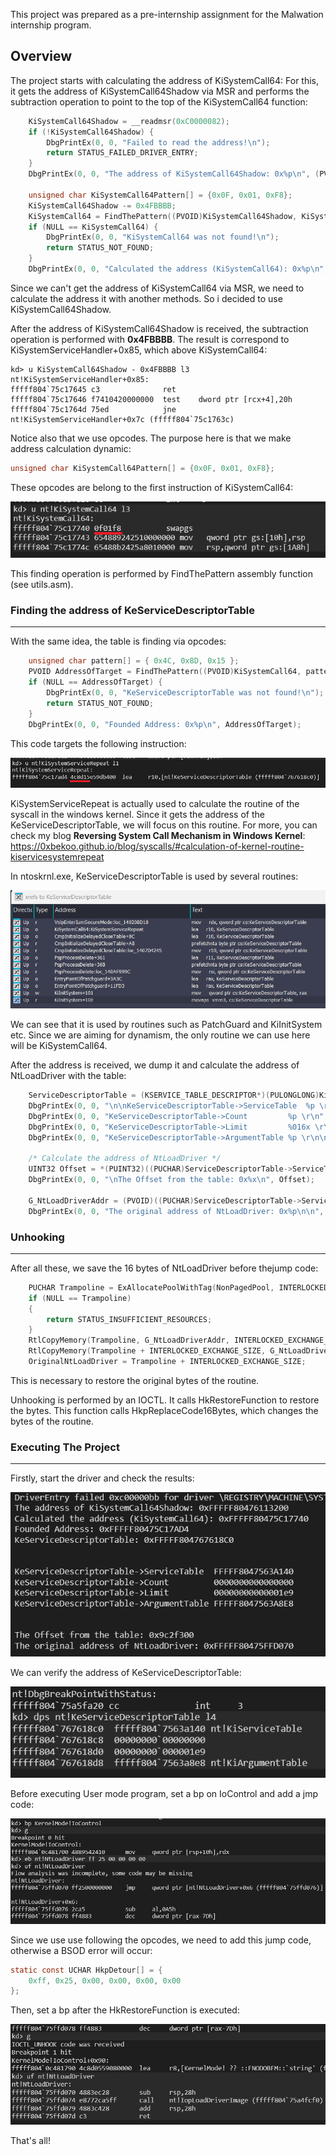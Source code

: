 This project was prepared as a pre-internship assignment for the Malwation internship program.

## **Overview** 

The project starts with calculating the address of KiSystemCall64: For this, it gets the address of KiSystemCall64Shadow via MSR and performs the subtraction operation to point to the top of the KiSystemCall64 function:

```c
	KiSystemCall64Shadow = __readmsr(0xC0000082);
	if (!KiSystemCall64Shadow) {
		DbgPrintEx(0, 0, "Failed to read the address!\n");
		return STATUS_FAILED_DRIVER_ENTRY;
	}
	DbgPrintEx(0, 0, "The address of KiSystemCall64Shadow: 0x%p\n", (PVOID)KiSystemCall64Shadow);

	unsigned char KiSystemCall64Pattern[] = {0x0F, 0x01, 0xF8};
	KiSystemCall64Shadow -= 0x4FBBBB;
	KiSystemCall64 = FindThePattern((PVOID)KiSystemCall64Shadow, KiSystemCall64Pattern, 1024);
	if (NULL == KiSystemCall64) {
		DbgPrintEx(0, 0, "KiSystemCall64 was not found!\n");
		return STATUS_NOT_FOUND;
	}
	DbgPrintEx(0, 0, "Calculated the address (KiSystemCall64): 0x%p\n", (PVOID)KiSystemCall64);
```

Since we can't get the address of KiSystemCall64 via MSR, we need to calculate the address it with another methods. So i decided to use KiSystemCall64Shadow. 

After the address of KiSystemCall64Shadow is received, the subtraction operation is performed with **0x4FBBBB**. The result is correspond to KiSystemServiceHandler+0x85, which above KiSystemCall64:

```
kd> u KiSystemCall64Shadow - 0x4FBBBB l3
nt!KiSystemServiceHandler+0x85:
fffff804`75c17645 c3              ret
fffff804`75c17646 f7410420000000  test    dword ptr [rcx+4],20h
fffff804`75c1764d 75ed            jne     nt!KiSystemServiceHandler+0x7c (fffff804`75c1763c)
```

Notice also that we use opcodes. The purpose here is that we make address calculation dynamic:

```c
unsigned char KiSystemCall64Pattern[] = {0x0F, 0x01, 0xF8};
```

These opcodes are belong to the first instruction of KiSystemCall64:

<img src="/photos/photo1.png" />

This finding operation is performed by FindThePattern assembly function (see utils.asm). 

### **Finding the address of KeServiceDescriptorTable**
<hr>

With the same idea, the table is finding via opcodes:

```c
	unsigned char pattern[] = { 0x4C, 0x8D, 0x15 };
	PVOID AddressOfTarget = FindThePattern((PVOID)KiSystemCall64, pattern, 4096);
	if (NULL == AddressOfTarget) {
		DbgPrintEx(0, 0, "KeServiceDescriptorTable was not found!\n");
		return STATUS_NOT_FOUND;
	}
	DbgPrintEx(0, 0, "Founded Address: 0x%p\n", AddressOfTarget);
```

This code targets the following instruction:

<img src="/photos/photo3.png" />


KiSystemServiceRepeat is actually used to calculate the routine of the syscall in the windows kernel. Since it gets the address of the KeServiceDescriptorTable, we will focus on this routine. For more, you can check my blog **Reversing System Call Mechanism in Windows Kernel**: https://0xbekoo.github.io/blog/syscalls/#calculation-of-kernel-routine-kiservicesystemrepeat


In ntoskrnl.exe, KeServiceDescriptorTable is used by several routines:

<img src="/photos/photo4.png" />

We can see that it is used by routines such as PatchGuard and KiInitSystem etc. Since we are aiming for dynamism, the only routine we can use here will be KiSystemCall64.

After the address is received, we dump it and calculate the address of NtLoadDriver with the table:

```c
	ServiceDescriptorTable = (KSERVICE_TABLE_DESCRIPTOR*)(PULONGLONG)KiSystemServiceRepeat;
	DbgPrintEx(0, 0, "\n\nKeServiceDescriptorTable->ServiceTable  %p \r\n", ServiceDescriptorTable->ServiceTableBase);
	DbgPrintEx(0, 0, "KeServiceDescriptorTable->Count         %p \r\n", ServiceDescriptorTable->ServiceCounterTableBase);
	DbgPrintEx(0, 0, "KeServiceDescriptorTable->Limit         %016x \r\n", ServiceDescriptorTable->NumberOfServices);
	DbgPrintEx(0, 0, "KeServiceDescriptorTable->ArgumentTable %p \r\n\n", ServiceDescriptorTable->ParamTableBase);

	/* Calculate the address of NtLoadDriver */
	UINT32 Offset = *(PUINT32)((PUCHAR)ServiceDescriptorTable->ServiceTableBase + 4 * 0x10E);
	DbgPrintEx(0, 0, "\nThe Offset from the table: 0x%x\n", Offset);

	G_NtLoadDriverAddr = (PVOID)((PUCHAR)ServiceDescriptorTable->ServiceTableBase + (Offset >> 4));
	DbgPrintEx(0, 0, "The original address of NtLoadDriver: 0x%p\n\n", G_NtLoadDriverAddr);
```

### **Unhooking**
<hr>

After all these, we save the 16 bytes of NtLoadDriver before thejump code:

```c
	PUCHAR Trampoline = ExAllocatePoolWithTag(NonPagedPool, INTERLOCKED_EXCHANGE_SIZE + FULL_DETOUR_SIZE + 20, TAG);
	if (NULL == Trampoline)
	{
		return STATUS_INSUFFICIENT_RESOURCES;
	}
	RtlCopyMemory(Trampoline, G_NtLoadDriverAddr, INTERLOCKED_EXCHANGE_SIZE);
	RtlCopyMemory(Trampoline + INTERLOCKED_EXCHANGE_SIZE, G_NtLoadDriverAddr, 20);
	OriginalNtLoadDriver = Trampoline + INTERLOCKED_EXCHANGE_SIZE;
```

This is necessary to restore the original bytes of the routine. 

Unhooking is performed by an IOCTL. It calls HkRestoreFunction to restore the bytes. This function calls HkpReplaceCode16Bytes, which changes the bytes of the routine.

### **Executing The Project**
<hr>

Firstly, start the driver and check the results:

<img src="/photos/photo5.png" />

We can verify the address of KeServiceDescriptorTable:

<img src="/photos/photo6.png" />

Before executing User mode program, set a bp on IoControl and add a jmp code:

<img src="/photos/photo7.png" />

Since we use use following the opcodes, we need to add this jump code, otherwise a BSOD error will occur:

```c
static const UCHAR HkpDetour[] = {
    0xff, 0x25, 0x00, 0x00, 0x00, 0x00
};
```

Then, set a bp after the HkRestoreFunction is executed:

<img src="/photos/photo8.png" />

That's all! 

